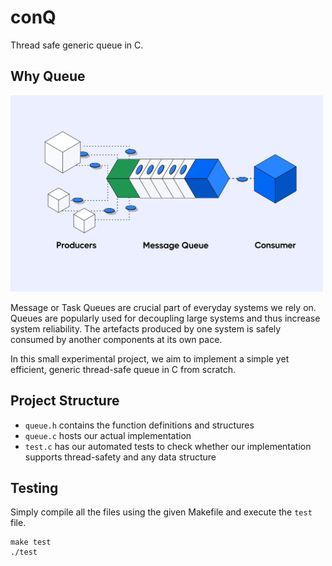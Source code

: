 # conQ

Thread safe generic queue in C.

## Why Queue

<img src="docs/images/message_queue.png" alt="Message queue" width="500">

Message or Task Queues are crucial part of everyday systems we rely on.
Queues are popularly used for decoupling large systems and thus increase system reliability.
The artefacts produced by one system is safely consumed by another components at its own pace.

In this small experimental project, we aim to implement a simple yet efficient, generic thread-safe queue in C from scratch.

## Project Structure

- `queue.h` contains the function definitions and structures
- `queue.c` hosts our actual implementation
- `test.c` has our automated tests to check whether our implementation supports thread-safety and any data structure

## Testing

Simply compile all the files using the given Makefile and execute the `test` file.

```shell
make test
./test
```
